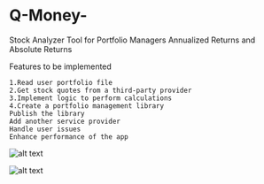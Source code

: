 # Q-Money-



Stock Analyzer Tool for Portfolio Managers
Annualized Returns and Absolute Returns



Features to be implemented 

    1.Read user portfolio file
    2.Get stock quotes from a third-party provider
    3.Implement logic to perform calculations
    4.Create a portfolio management library
    Publish the library
    Add another service provider
    Handle user issues
    Enhance performance of the app


![alt text](https://directus.crio.do/assets/c1ecb8f4-e223-4524-9981-b724dae69857?)



![alt text](https://directus.crio.do/assets/26bbdd88-044f-441f-8b2d-17423a498033?)
